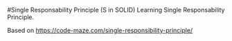 #Single Responsability Principle (S in SOLID)
Learning Single Responsability Principle.

Based on https://code-maze.com/single-responsibility-principle/
